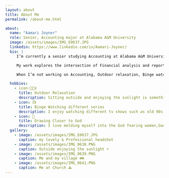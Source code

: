 ```yaml
---
layout: about
title: About Me
permalink: /about-me.html

about:
  name: "Aamari Joyner"
  role: Senior, Accounting major at Alabama A&M University
  image: /assets/images/IMG_E0637.JPG
  linkedin: https://www.linkedin.com/in/Aamari-Joyner/
  bio: |
     I’m currently a senior studying Accounting at Alabama A&M University in Huntsville, Alabama. I expect to graduate in 2025.

     My work explores the intersection of Financial analysis and reporting. Also explores other bases such as Audit and compliance checks in order to help businesses continue profiting even when their is a loss.

     When I’m not working on Accounting, Outdoor relaxation, Binge watching different series, and getting closer to God .

  hobbies:
    - icon:🧘🏾‍♀️
      title: Outdoor Relaxation
      description: Sitting outside and enjoying the sunlight is something that brings me great peace.
    - icon: 📺
      title: Binge Watching different series
      description: I enjoy watching different tv shows such as old 90s sitcoms. Martin is one of my favorites.
    - icon: 🛐
      title: Drawing Closer to God
      description: I love molding myself into the God fearing woman,God has promised me to be. The journey that I'm on is very peaceful and mindblowing.
  gallery:
    - image: /assets/images/IMG_E0637.JPG
      caption: my lovely & Professional headshot
    - image: /assets/images/IMG_0638.PNG
      caption: Outside enjoying the sunlight ☀️
    - image: /assets/images/IMG_0639.PNG
      caption: Me and my village 👪
    - image: /assets/images/IMG_0641.PNG
      caption: Me at Church ⛪
---
```

